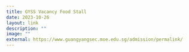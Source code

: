 ```yaml
---
title: GYSS Vacancy Food Stall
date: 2023-10-26
layout: link
description: ""
image: ""
external: https://www.guangyangsec.moe.edu.sg/admission/permalink/
---
```

